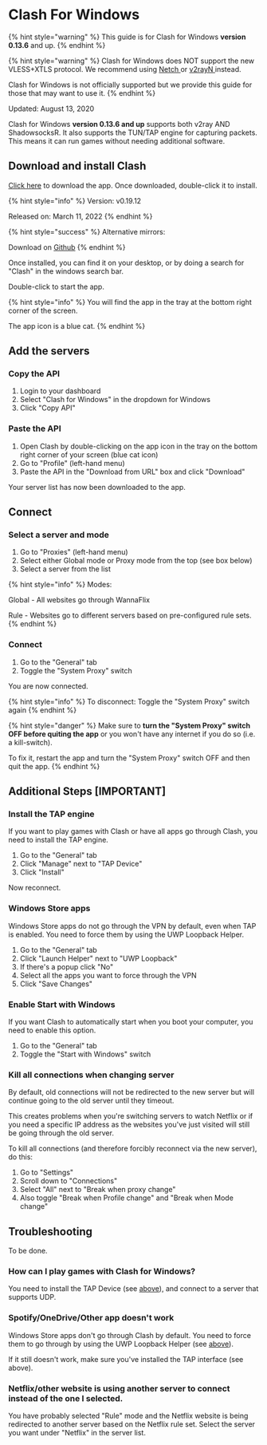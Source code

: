 # Clash For Windows

{% hint style="warning" %}
This guide is for Clash for Windows **version 0.13.6** and up.
{% endhint %}

{% hint style="warning" %}
Clash for Windows does NOT support the new VLESS+XTLS protocol. We recommend using [Netch ](netch-1.md)or [v2rayN ](v2rayn-recommended.md)instead.

Clash for Windows is not officially supported but we provide this guide for those that may want to use it.
{% endhint %}

Updated: August 13, 2020

Clash for Windows **version 0.13.6 and up** supports both v2ray AND ShadowsocksR. It also supports the TUN/TAP engine for capturing packets. This means it can run games without needing additional software.&#x20;

## Download and install Clash

[Click here](https://wannaflix-sz-edge.b-cdn.net/Clash.for.Windows.Setup.0.20.5.exe) to download the app. Once downloaded, double-click it to install.

{% hint style="info" %}
Version: v0.19.12

Released on: March 11, 2022
{% endhint %}

{% hint style="success" %}
Alternative mirrors:

Download on [Github](https://github.com/Fndroid/clash\_for\_windows\_pkg/releases)&#x20;
{% endhint %}

Once installed, you can find it on your desktop, or by doing a search for "Clash" in the windows search bar.

Double-click to start the app.

{% hint style="info" %}
You will find the app in the tray at the bottom right corner of the screen.

The app icon is a blue cat.
{% endhint %}

## Add the servers

### Copy the API

1. Login to your dashboard
2. Select "Clash for Windows" in the dropdown for Windows
3. Click "Copy API"

### Paste the API&#x20;

1. Open Clash by double-clicking on the app icon in the tray on the bottom right corner of your screen (blue cat icon)
2. Go to "Profile" (left-hand menu)
3. Paste the API in the "Download from URL" box and click "Download"

Your server list has now been downloaded to the app.

## Connect

### Select a server and mode

1. Go to "Proxies" (left-hand menu)
2. Select either Global mode or Proxy mode from the top (see box below)
3. Select a server from the list

{% hint style="info" %}
Modes:

Global - All websites go through WannaFlix

Rule - Websites go to different servers based on pre-configured rule sets.
{% endhint %}

### Connect

1. Go to the "General" tab
2. Toggle the "System Proxy" switch

You are now connected.

{% hint style="info" %}
To disconnect: Toggle the "System Proxy" switch again
{% endhint %}

{% hint style="danger" %}
Make sure to **turn the "System Proxy" switch OFF before quiting the app** or you won't have any internet if you do so (i.e. a kill-switch).

To fix it, restart the app and turn the "System Proxy" switch OFF and then quit the app.
{% endhint %}

## Additional Steps \[IMPORTANT]

### Install the TAP engine

If you want to play games with Clash or have all apps go through Clash, you need to install the TAP engine.

1. Go to the "General" tab
2. Click "Manage" next to "TAP Device"
3. Click "Install"

Now reconnect.&#x20;

### Windows Store apps

Windows Store apps do not go through the VPN by default, even when TAP is enabled. You need to force them by using the UWP Loopback Helper.

1. Go to the "General" tab
2. Click "Launch Helper" next to "UWP Loopback"
3. If there's a popup click "No"
4. Select all the apps you want to force through the VPN
5. Click "Save Changes"

### Enable Start with Windows

If you want Clash to automatically start when you boot your computer, you need to enable this option.

1. Go to the "General" tab
2. Toggle the "Start with Windows" switch

### Kill all connections when changing server

By default, old connections will not be redirected to the new server but will continue going to the old server until they timeout.

This creates problems when you're switching servers to watch Netflix or if you need a specific IP address as the websites you've just visited will still be going through the old server.

To kill all connections (and therefore forcibly reconnect via the new server), do this:

1. Go to "Settings"
2. Scroll down to "Connections"
3. Select "All" next to "Break when proxy change"
4. Also toggle "Break when Profile change" and "Break when Mode change"

## Troubleshooting

To be done.

### How can I play games with Clash for Windows?

You need to install the TAP Device (see [above](clash-for-windows-new.md#install-the-tap-engine)), and connect to a server that supports UDP.

### Spotify/OneDrive/Other app doesn't work

Windows Store apps don't go through Clash by default. You need to force them to go through by using the UWP Loopback Helper (see [above](clash-for-windows-new.md#windows-store-apps)).

If it still doesn't work, make sure you've installed the TAP interface (see above).

### Netflix/other website is using another server to connect instead of the one I selected.

You have probably selected "Rule" mode and the Netflix website is being redirected to another server based on the Netflix rule set. Select the server you want under "Netflix" in the server list.
